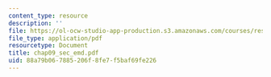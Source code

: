 ```yaml
---
content_type: resource
description: ''
file: https://ol-ocw-studio-app-production.s3.amazonaws.com/courses/res-6-003-electromechanical-dynamics-spring-2009/88a79b067885206f8fe7f5baf69fe226_chap09_sec_emd.pdf
file_type: application/pdf
resourcetype: Document
title: chap09_sec_emd.pdf
uid: 88a79b06-7885-206f-8fe7-f5baf69fe226
---
```

